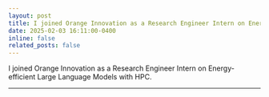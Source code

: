 ```yaml
---
layout: post
title: I joined Orange Innovation as a Research Engineer Intern on Energy-efficient Large Language Models.
date: 2025-02-03 16:11:00-0400
inline: false
related_posts: false
---
```


I joined Orange Innovation as a Research Engineer Intern on Energy-efficient Large Language Models with HPC.

---

